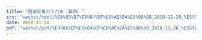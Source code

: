 ```yaml
---
title: "图说反暴力十六日（其四）"
src: "wechat/html/%E9%85%B7%E5%84%BF%E8%AE%BA%E5%9D%9B_2018-11-28_%E5%9B%BE%E8%AF%B4%E5%8F%8D%E6%9A%B4%E5%8A%9B%E5%8D%81%E5%85%AD%E6%97%A5%EF%BC%88%E5%85%B6%E5%9B%9B%EF%BC%89.html"
date: 2018-11-28
pdf: "wechat/pdf/%E9%85%B7%E5%84%BF%E8%AE%BA%E5%9D%9B_2018-11-28_%E5%9B%BE%E8%AF%B4%E5%8F%8D%E6%9A%B4%E5%8A%9B%E5%8D%81%E5%85%AD%E6%97%A5%EF%BC%88%E5%85%B6%E5%9B%9B%EF%BC%89.pdf"
---
```

